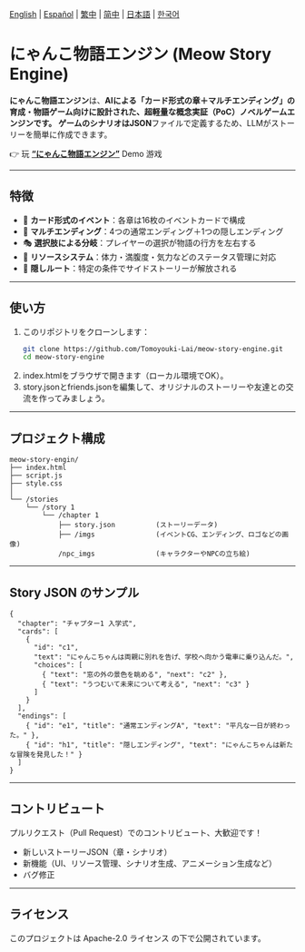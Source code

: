 [English](../README.md) | [Español](README.es.md) | [繁中](README.zh-Hant.md) | [简中](README.zh-Hans.md) | [日本語](README.ja.md) | [한국어](README.ko.md)

# にゃんこ物語エンジン (Meow Story Engine)

**にゃんこ物語エンジン**は、**AIによる「カード形式の章＋マルチエンディング」**の育成・物語ゲーム向けに設計された、超軽量な概念実証（PoC）ノベルゲームエンジンです。
ゲームのシナリオは**JSON**ファイルで定義するため、LLMがストーリーを簡単に作成できます。

👉 玩 [**“にゃんこ物語エンジン”**](https://meow-story-engine.vercel.app/) Demo 游戏

---

## 特徴

- 📖 **カード形式のイベント**：各章は16枚のイベントカードで構成
- 🔀 **マルチエンディング**：4つの通常エンディング＋1つの隠しエンディング
- 🎭 **選択肢による分岐**：プレイヤーの選択が物語の行方を左右する
- 🎒 **リソースシステム**：体力・満腹度・気力などのステータス管理に対応
- 🌟 **隠しルート**：特定の条件でサイドストーリーが解放される

---

## 使い方

1. このリポジトリをクローンします：
   ```bash
   git clone https://github.com/Tomoyouki-Lai/meow-story-engine.git
   cd meow-story-engine
2. index.htmlをブラウザで開きます（ローカル環境でOK）。
3. story.jsonとfriends.jsonを編集して、オリジナルのストーリーや友達との交流を作ってみましょう。

---

## プロジェクト構成

```
meow-story-engin/
├── index.html
├── script.js
├── style.css
│
└── /stories
    └── /story 1
        └── /chapter 1
            ├── story.json          (ストーリーデータ)
            ├── /imgs               (イベントCG、エンディング、ロゴなどの画像)
            /npc_imgs               (キャラクターやNPCの立ち絵)
```
---

## Story JSON のサンプル

```
{
  "chapter": "チャプター1 入学式",
  "cards": [
    {
      "id": "c1",
      "text": "にゃんこちゃんは両親に別れを告げ、学校へ向かう電車に乗り込んだ。",
      "choices": [
        { "text": "窓の外の景色を眺める", "next": "c2" },
        { "text": "うつむいて未来について考える", "next": "c3" }
      ]
    }
  ],
  "endings": [
    { "id": "e1", "title": "通常エンディングA", "text": "平凡な一日が終わった。" },
    { "id": "h1", "title": "隠しエンディング", "text": "にゃんこちゃんは新たな冒険を発見した！" }
  ]
}
```

---

## コントリビュート

プルリクエスト（Pull Request）でのコントリビュート、大歓迎です！
- 新しいストーリーJSON（章・シナリオ）
- 新機能（UI、リソース管理、シナリオ生成、アニメーション生成など）
- バグ修正

---

## ライセンス

このプロジェクトは Apache-2.0 ライセンス の下で公開されています。
